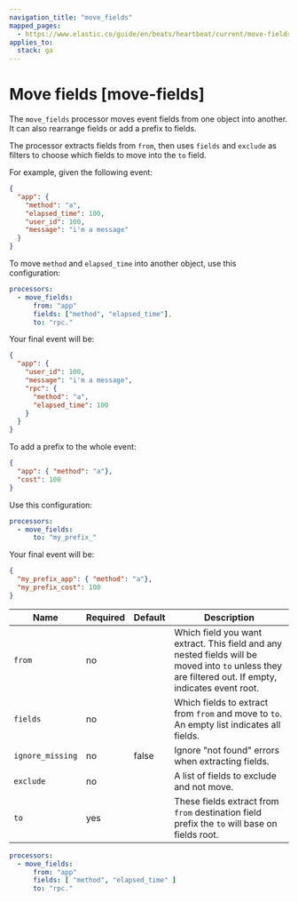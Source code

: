 ```yaml
---
navigation_title: "move_fields"
mapped_pages:
  - https://www.elastic.co/guide/en/beats/heartbeat/current/move-fields.html
applies_to:
  stack: ga
---
```


# Move fields [move-fields]


The `move_fields` processor moves event fields from one object into another. It can also rearrange fields or add a prefix to fields.

The processor extracts fields from `from`, then uses `fields` and `exclude` as filters to choose which fields to move into the `to` field.

For example, given the following event:

```json
{
  "app": {
    "method": "a",
    "elapsed_time": 100,
    "user_id": 100,
    "message": "i'm a message"
  }
}
```

To move `method` and `elapsed_time` into another object, use this configuration:

```yaml
processors:
  - move_fields:
      from: "app"
      fields: ["method", "elapsed_time"],
      to: "rpc."
```

Your final event will be:

```json
{
  "app": {
    "user_id": 100,
    "message": "i'm a message",
    "rpc": {
      "method": "a",
      "elapsed_time": 100
    }
  }
}
```

To add a prefix to the whole event:

```json
{
  "app": { "method": "a"},
  "cost": 100
}
```

Use this configuration:

```yaml
processors:
  - move_fields:
      to: "my_prefix_"
```

Your final event will be:

```json
{
  "my_prefix_app": { "method": "a"},
  "my_prefix_cost": 100
}
```

| Name | Required | Default | Description |
| --- | --- | --- | --- |
| `from` | no |  | Which field you want extract. This field and any nested fields will be moved into `to` unless they are filtered out. If empty, indicates event root. |
| `fields` | no |  | Which fields to extract from `from` and move to `to`. An empty list indicates all fields. |
| `ignore_missing` | no | false | Ignore "not found" errors when extracting fields. |
| `exclude` | no |  | A list of fields to exclude and not move. |
| `to` | yes |  | These fields extract from `from` destination field prefix the `to` will base on fields root. |

```yaml
processors:
  - move_fields:
      from: "app"
      fields: [ "method", "elapsed_time" ]
      to: "rpc."
```

